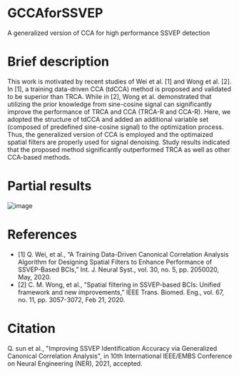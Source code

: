 # GCCAforSSVEP
A generalized version of CCA for high performance SSVEP detection

# Brief description
This work is motivated by recent studies of Wei et al. [1] and Wong et al. [2]. In [1], a training data-driven CCA (tdCCA) method is proposed and validated to be superior than TRCA. While in [2], Wong et al. demonstrated that utilizing the prior knowledge from sine-cosine signal can significantly improve the performance of TRCA and CCA (TRCA-R and CCA-R). Here, we adopted the structure of tdCCA and added an additional variable set (composed of predefined sine-cosine signal) to the optimization process. Thus, the generalized version of CCA is employed and the optimaized spatial filters are properly used for signal denoising. Study results indicated that the proposed method significantly outperformed TRCA as well as other CCA-based methods.
# Partial results 
![image](https://user-images.githubusercontent.com/30659685/109600871-dffa6680-7b58-11eb-9863-7cdbad360cea.png)
# References
- [1]	Q. Wei, et al., “A Training Data-Driven Canonical Correlation Analysis Algorithm for Designing Spatial Filters to Enhance Performance of SSVEP-Based BCIs,” Int. J. Neural Syst., vol. 30, no. 5, pp. 2050020, May, 2020.
- [2]	C. M. Wong, et al., “Spatial filtering in SSVEP-based BCIs: Unified framework and new improvements,” IEEE Trans. Biomed. Eng., vol. 67, no. 11, pp. 3057-3072, Feb 21, 2020.
# Citation
Q. sun et al., "Improving SSVEP Identification Accuracy via Generalized Canonical Correlation Analysis", in 10th International IEEE/EMBS Conference on Neural Engineering (NER), 2021, accepted. 
